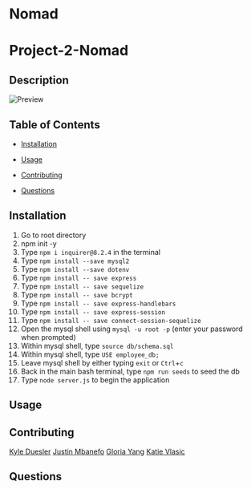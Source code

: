 # Nomad
# Project-2-Nomad

## Description

![Preview]()

## Table of Contents

- [Installation](#installation)

- [Usage](#usage)

- [Contributing](#contributing)

- [Questions](#questions)

## Installation

1. Go to root directory
2. npm init -y
3. Type `npm i inquirer@8.2.4` in the terminal 
4. Type `npm install --save mysql2`
5. Type `npm install --save dotenv`
6. Type `npm install -- save express`
7. Type `npm install -- save sequelize`
8. Type `npm install -- save bcrypt`
9. Type `npm install -- save express-handlebars`
10. Type `npm install -- save express-session`
11. Type `npm install -- save connect-session-sequelize`
12. Open the mysql shell using `mysql -u root -p` (enter your password when prompted)
13. Within mysql shell, type `source db/schema.sql`
14. Within mysql shell, type `USE employee_db;`
15. Leave mysql shell by either typing `exit` or `Ctrl`+`c`
16. Back in the main bash terminal, type `npm run seeds` to seed the db
17. Type `node server.js` to begin the application

## Usage

## Contributing

[Kyle Duesler](https://github.com/kduesler)
[Justin Mbanefo](https://github.com/Jmbanefo)
[Gloria Yang](https://github.com/msgloriayang)
[Katie Vlasic](https://github.com/katievlasic)

## Questions
